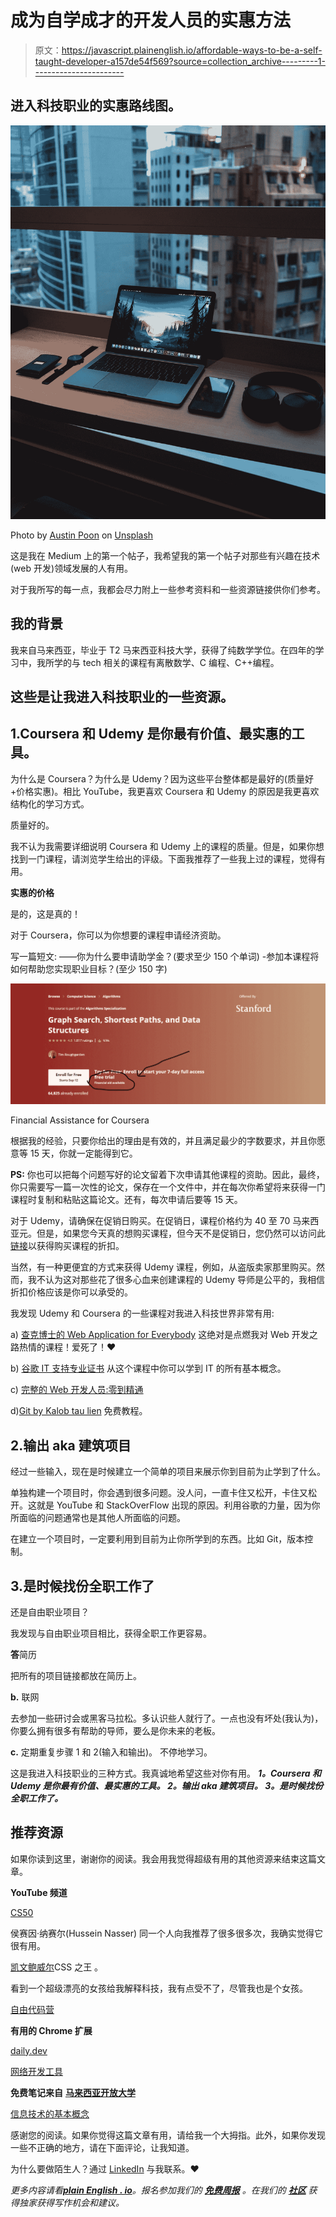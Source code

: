 # 成为自学成才的开发人员的实惠方法

> 原文：<https://javascript.plainenglish.io/affordable-ways-to-be-a-self-taught-developer-a157de54f569?source=collection_archive---------1----------------------->

## 进入科技职业的实惠路线图。

![](img/ea0ab740dd7cb5e1a7b0855de33387af.png)

Photo by [Austin Poon](https://unsplash.com/@austinpoon?utm_source=medium&utm_medium=referral) on [Unsplash](https://unsplash.com?utm_source=medium&utm_medium=referral)

这是我在 Medium 上的第一个帖子，我希望我的第一个帖子对那些有兴趣在技术(web 开发)领域发展的人有用。

对于我所写的每一点，我都会尽力附上一些参考资料和一些资源链接供你们参考。

## **我的背景**

我来自马来西亚，毕业于 T2 马来西亚科技大学，获得了纯数学学位。在四年的学习中，我所学的与 tech 相关的课程有离散数学、C 编程、C++编程。

## **这些是让我进入科技职业的一些资源。**

## 1.Coursera 和 Udemy 是你最有价值、最实惠的工具。

为什么是 Coursera？为什么是 Udemy？因为这些平台整体都是最好的(质量好+价格实惠)。相比 YouTube，我更喜欢 Coursera 和 Udemy 的原因是我更喜欢结构化的学习方式。

质量好的。

我不认为我需要详细说明 Coursera 和 Udemy 上的课程的质量。但是，如果你想找到一门课程，请浏览学生给出的评级。下面我推荐了一些我上过的课程，觉得有用。

**实惠的价格**

是的，这是真的！

对于 Coursera，你可以为你想要的课程申请经济资助。

写一篇短文:
——你为什么要申请助学金？(要求至少 150 个单词)
-参加本课程将如何帮助您实现职业目标？(至少 150 字)

![](img/27633c904e97211a86bfa185831ffed2.png)

Financial Assistance for Coursera

根据我的经验，只要你给出的理由是有效的，并且满足最少的字数要求，并且你愿意等 15 天，你就一定能得到它。

**PS:** 你也可以把每个问题写好的论文留着下次申请其他课程的资助。因此，最终，你只需要写一篇一次性的论文，保存在一个文件中，并在每次你希望将来获得一门课程时复制和粘贴这篇论文。还有，每次申请后要等 15 天。

对于 Udemy，请确保在促销日购买。在促销日，课程价格约为 40 至 70 马来西亚元。但是，如果您今天真的想购买课程，但今天不是促销日，您仍然可以访问此[链接](https://couponcause.com/stores/udemy-coupon-codes/?matchtype=e&device=c&network=g&creative=543012905013&keyword=udemy%20coupon&targetid=kwd-33641072489&position=&adgroup=14309385040&locaton=9066772&locationint=&campaign=169332520&extention=&gclick=CjwKCAjwp_GJBhBmEiwALWBQkzlb-nKlKHrQBO55xa32ZQNopyh4ueloD5Ll74UHrN21OGho4dULMRoCwYoQAvD_BwE/)以获得购买课程的折扣。

当然，有一种更便宜的方式来获得 Udemy 课程，例如，从盗版卖家那里购买。然而，我不认为这对那些花了很多心血来创建课程的 Udemy 导师是公平的，我相信折扣价格应该是你可以承受的。

我发现 Udemy 和 Coursera 的一些课程对我进入科技世界非常有用:

a) [查克博士的 Web Application for Everybody](https://www.coursera.org/specializations/web-applications)
这绝对是点燃我对 Web 开发之路热情的课程！爱死了！❤

b) [谷歌 IT 支持专业证书](https://www.coursera.org/professional-certificates/google-it-support)
从这个课程中你可以学到 IT 的所有基本概念。

c) [完整的 Web 开发人员:零到精通](https://www.udemy.com/course/the-complete-web-developer-zero-to-mastery/)

d)[Git by Kalob tau lien](https://www.udemy.com/course/git-and-github-crash-course-creating-a-repository-from-scratch/)
免费教程。

## 2.输出 aka 建筑项目

经过一些输入，现在是时候建立一个简单的项目来展示你到目前为止学到了什么。

单独构建一个项目时，你会遇到很多问题。没人问，一直卡住又松开，卡住又松开。这就是 YouTube 和 StackOverFlow 出现的原因。利用谷歌的力量，因为你所面临的问题通常也是其他人所面临的问题。

在建立一个项目时，一定要利用到目前为止你所学到的东西。比如 Git，版本控制。

## 3.是时候找份全职工作了

还是自由职业项目？

我发现与自由职业项目相比，获得全职工作更容易。

**答**简历

把所有的项目链接都放在简历上。

**b.** 联网

去参加一些研讨会或黑客马拉松。多认识些人就行了。一点也没有坏处(我认为)，你要么拥有很多有帮助的导师，要么是你未来的老板。

**c.** 定期重复步骤 1 和 2(输入和输出)。
不停地学习。

这是我进入科技职业的三种方式。我真诚地希望这些对你有用。
***1。Coursera 和 Udemy 是你最有价值、最实惠的工具。
2。输出 aka 建筑项目。
3。是时候找份全职工作了。***

## 推荐资源

如果你读到这里，谢谢你的阅读。我会用我觉得超级有用的其他资源来结束这篇文章。

**YouTube 频道**

[CS50](https://www.youtube.com/c/cs50)

侯赛因·纳赛尔(Hussein Nasser)
同一个人向我推荐了很多很多次，我确实觉得它很有用。

[凯文鲍威尔](https://www.youtube.com/kepowob)CSS 之王
。

看到一个超级漂亮的女孩给我解释科技，我有点受不了，尽管我也是个女孩。

[自由代码营](https://www.youtube.com/c/Freecodecamp)

**有用的 Chrome 扩展**

[daily.dev](https://daily.dev/)

[网络开发工具](https://chrispederick.com/work/web-developer/)

**免费笔记来自** [**马来西亚开放大学**](https://www.oum.edu.my/)

[信息技术的基本概念](https://drive.google.com/file/d/1XE_9eQ64bUsBElNugRnLJG6JDaEu0ByD/view?usp=sharing)

感谢您的阅读。如果你觉得这篇文章有用，请给我一个大拇指。此外，如果你发现一些不正确的地方，请在下面评论，让我知道。

为什么要做陌生人？通过 [LinkedIn](https://www.linkedin.com/in/syhue/) 与我联系。❤

*更多内容请看*[***plain English . io***](http://plainenglish.io/)*。报名参加我们的* [***免费周报***](http://newsletter.plainenglish.io/) *。在我们的* [***社区***](https://discord.gg/GtDtUAvyhW) *获得独家获得写作机会和建议。*